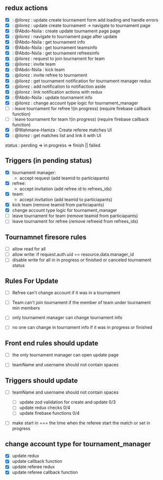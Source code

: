 ## redux actions

- [x] : @ilorez : update create tournament form add loading and handle errors
- [x] : @ilorez : update create tournament -> navigate to tournament page
- [x] : @Abdo-Nsila : create update tournament page page
- [x] : @ilorez : navigate to tournament page after update
- [x] : @Abdo-Nsila : get tournament info
- [x] : @Abdo-Nsila : get tournament teamsinfo
- [x] : @Abdo-Nsila : get tournament refreesinfo
- [x] : @ilorez : request to join tournament for team
- [x] : @ilorez : invite team
- [x] : @Abdo-Nsila : kick team
- [x] : @ilorez : invite refree to tournament
- [x] : @ilorez : get tournament notification for tournament manager redux
- [x] : @ilorez : add notification to notifiaction aside
- [x] : @ilorez : link notification actions with redux
- [x] : @Abdo-Nsila : update tournament info
- [x] : @ilorez : change account type logic for tournament_manager
- [ ] : leave tournament for refree !(in progress) (require firebase callback function)
- [ ] : leave tournament for team !(in progress) (require firebase callback function)
- [x] : @Wahmane-Hamza : Create referee matches UI
- [x] : @ilorez : get matches list and link it with UI

status : pending => in progress => finish || failed

## Triggers (in pending status)

- [x] tournament manager:
  - accept request (add teamid to particiapants)
- [x] refree:
  - accept invitation (add refree id to refrees_ids)
- [x] team:
  - accept invitation (add teamid to particiapants)
- [x] kick team (remove teamid from particiapants)
- [x]  change account type logic for tournament_manager
- [ ] leave tournament for team (remove teamid from particiapants)
- [ ] leave tournament for refree (remove refreeid from refrees_ids)

## Tournamnet firesore rules
- [ ] allow read for all
- [ ] allow write: if request.auth.uid == resource.data.manager_id
- [ ] disable write for all in in progress or finished or canceled tournament status

## Rules For Update
- [ ] Refree can't change account if it was in a tournament
- [ ] Team can't join tournament if the member of team under tournament min members
- [ ] only tournament manager can change tournament info
- [ ] no one can change in tournament info if it was in progress or finished


## Front end rules should update
- [ ] the only tournament manager can open update page
- [ ] teamName and username should not contain spaces


## Triggers should update
- [ ] teamName and username should not contain spaces
  - [ ] update zod validation for create and update 0/3
  - [ ] update redux checks 0/4
  - [ ] update firebase functions 0/4
- [ ] make start in === the time when the referee start the match or set in progress


## change account type for tournament_manager
- [x] update redux
- [x] update callback function
- [x] update referee redux
- [x] update referee callback function